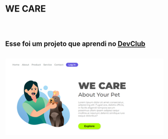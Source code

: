 <h1>WE CARE</h1>
<br>
<br>
<h2>Esse foi um projeto que aprendi no <a href="https://rodolfomori.com.br/devclub">DevClub</a></h2>
<br>
<img src="https://raw.githubusercontent.com/josephsecundo/WE-CARE/5113b905ce0fd03b2606ef0ff05a7bbc3e0b910b/PROJETO%20CONCLUIDO.png" />
